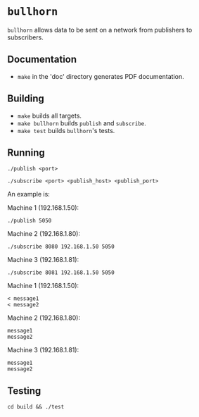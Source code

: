 # `bullhorn`

`bullhorn` allows data to be sent on a network from publishers to subscribers.

## Documentation

* `make` in the 'doc' directory generates PDF documentation.

## Building

* `make` builds all targets.
* `make bullhorn` builds `publish` and `subscribe`.
* `make test` builds `bullhorn`'s tests.

## Running

```
./publish <port>
```

```
./subscribe <port> <publish_host> <publish_port>
```

An example is:

Machine 1 (192.168.1.50):

```
./publish 5050
```

Machine 2 (192.168.1.80):

```
./subscribe 8080 192.168.1.50 5050
```

Machine 3 (192.168.1.81):

```
./subscribe 8081 192.168.1.50 5050
```

Machine 1 (192.168.1.50):

```
< message1
< message2
```

Machine 2 (192.168.1.80):

```
message1
message2
```

Machine 3 (192.168.1.81):

```
message1
message2
```

## Testing

```
cd build && ./test
```
